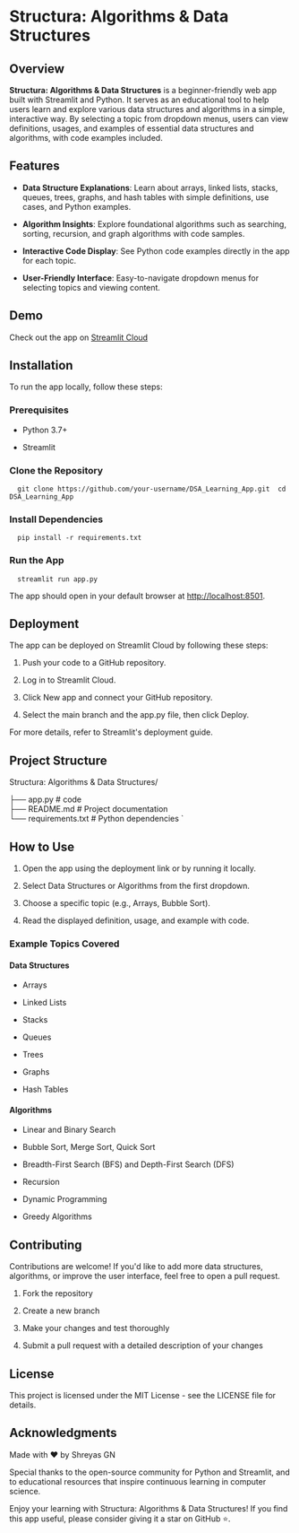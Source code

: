 **Structura: Algorithms & Data Structures**
=========================================

Overview
--------

**Structura: Algorithms & Data Structures** is a beginner-friendly web app built with Streamlit and Python. It serves as an educational tool to help users learn and explore various data structures and algorithms in a simple, interactive way. By selecting a topic from dropdown menus, users can view definitions, usages, and examples of essential data structures and algorithms, with code examples included.

Features
--------

*   **Data Structure Explanations**: Learn about arrays, linked lists, stacks, queues, trees, graphs, and hash tables with simple definitions, use cases, and Python examples.
    
*   **Algorithm Insights**: Explore foundational algorithms such as searching, sorting, recursion, and graph algorithms with code samples.
    
*   **Interactive Code Display**: See Python code examples directly in the app for each topic.
    
*   **User-Friendly Interface**: Easy-to-navigate dropdown menus for selecting topics and viewing content.
    

Demo
----

Check out the app on [Streamlit Cloud](https://streamlit.app/your-app-url)

Installation
------------

To run the app locally, follow these steps:

### Prerequisites

*   Python 3.7+
    
*   Streamlit
    

### Clone the Repository

`   git clone https://github.com/your-username/DSA_Learning_App.git  cd DSA_Learning_App   `

### Install Dependencies

`   pip install -r requirements.txt   `

### Run the App

`   streamlit run app.py   `

The app should open in your default browser at [http://localhost:8501](http://localhost:8501).

Deployment
----------

The app can be deployed on Streamlit Cloud by following these steps:

1.  Push your code to a GitHub repository.
    
2.  Log in to Streamlit Cloud.
    
3.  Click New app and connect your GitHub repository.
    
4.  Select the main branch and the app.py file, then click Deploy.
    

For more details, refer to Streamlit's deployment guide.

Project Structure
-----------------

   Structura: Algorithms & Data Structures/ 
   
   ├── app.py                # code  
   ├── README.md             # Project documentation  
   └── requirements.txt      # Python dependencies   `

How to Use
----------

1.  Open the app using the deployment link or by running it locally.
    
2.  Select Data Structures or Algorithms from the first dropdown.
    
3.  Choose a specific topic (e.g., Arrays, Bubble Sort).
    
4.  Read the displayed definition, usage, and example with code.
    

### Example Topics Covered

#### Data Structures

*   Arrays
    
*   Linked Lists
    
*   Stacks
    
*   Queues
    
*   Trees
    
*   Graphs
    
*   Hash Tables
    

#### Algorithms

*   Linear and Binary Search
    
*   Bubble Sort, Merge Sort, Quick Sort
    
*   Breadth-First Search (BFS) and Depth-First Search (DFS)
    
*   Recursion
    
*   Dynamic Programming
    
*   Greedy Algorithms
    

Contributing
------------

Contributions are welcome! If you'd like to add more data structures, algorithms, or improve the user interface, feel free to open a pull request.

1.  Fork the repository
    
2.  Create a new branch
    
3.  Make your changes and test thoroughly
    
4.  Submit a pull request with a detailed description of your changes
    

License
-------

This project is licensed under the MIT License - see the LICENSE file for details.

Acknowledgments
---------------
Made with ❤️ by Shreyas GN

Special thanks to the open-source community for Python and Streamlit, and to educational resources that inspire continuous learning in computer science.

Enjoy your learning with Structura: Algorithms & Data Structures! If you find this app useful, please consider giving it a star on GitHub ⭐.
